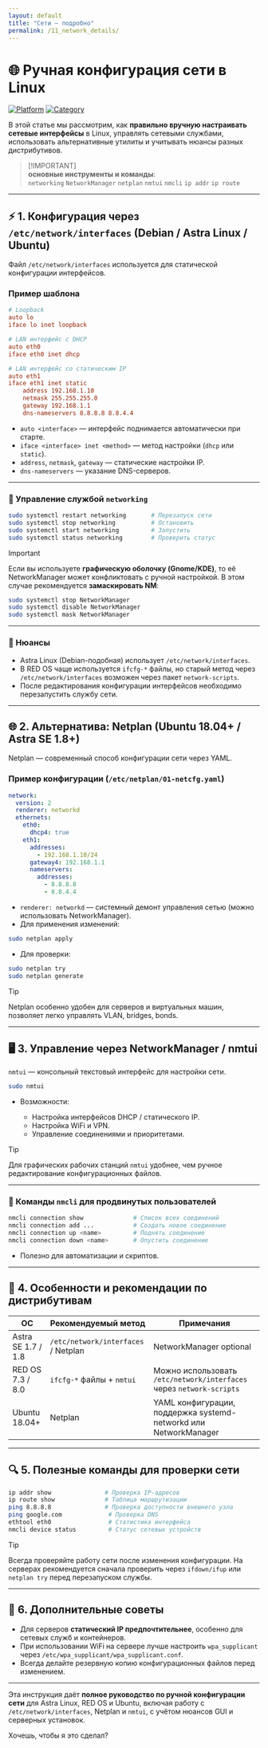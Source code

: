 ```yaml
---
layout: default
title: "Сети — подробно"
permalink: /11_network_details/
---
```



# 🌐 Ручная конфигурация сети в Linux

[![Platform](https://img.shields.io/badge/platform-Linux-lightgrey?style=flat-square&logo=linux)]()
[![Category](https://img.shields.io/badge/category-Networking-blue?style=flat-square)]()

В этой статье мы рассмотрим, как **правильно вручную настраивать сетевые интерфейсы** в Linux, управлять сетевыми службами, использовать альтернативные утилиты и учитывать нюансы разных дистрибутивов.

> [!IMPORTANT] <br>
> **основные инструменты и команды**: <br>
> `networking` `NetworkManager` `netplan` `nmtui` `nmcli` `ip addr` `ip route` <br>

---

## ⚡ 1. Конфигурация через `/etc/network/interfaces` (Debian / Astra Linux / Ubuntu)

Файл `/etc/network/interfaces` используется для статической конфигурации интерфейсов.  

### Пример шаблона

```ini
# Loopback
auto lo
iface lo inet loopback

# LAN интерфейс с DHCP
auto eth0
iface eth0 inet dhcp

# LAN интерфейс со статическим IP
auto eth1
iface eth1 inet static
    address 192.168.1.10
    netmask 255.255.255.0
    gateway 192.168.1.1
    dns-nameservers 8.8.8.8 8.8.4.4
````

* `auto <interface>` — интерфейс поднимается автоматически при старте.
* `iface <interface> inet <method>` — метод настройки (`dhcp` или `static`).
* `address`, `netmask`, `gateway` — статические настройки IP.
* `dns-nameservers` — указание DNS-серверов.

---

### 🔧 Управление службой `networking`

```bash
sudo systemctl restart networking       # Перезапуск сети
sudo systemctl stop networking          # Остановить
sudo systemctl start networking         # Запустить
sudo systemctl status networking        # Проверить статус
```

> [!IMPORTANT]
> Если вы используете **графическую оболочку (Gnome/KDE)**, то её NetworkManager может конфликтовать с ручной настройкой.
> В этом случае рекомендуется **замаскировать NM**:

```bash
sudo systemctl stop NetworkManager
sudo systemctl disable NetworkManager
sudo systemctl mask NetworkManager
```

---

### 📝 Нюансы

* Astra Linux (Debian-подобная) использует `/etc/network/interfaces`.
* В RED OS чаще используется `ifcfg-*` файлы, но старый метод через `/etc/network/interfaces` возможен через пакет `network-scripts`.
* После редактирования конфигурации интерфейсов необходимо перезапустить службу сети.

---

## 🌐 2. Альтернатива: Netplan (Ubuntu 18.04+ / Astra SE 1.8+)

Netplan — современный способ конфигурации сети через YAML.

### Пример конфигурации (`/etc/netplan/01-netcfg.yaml`)

```yaml
network:
  version: 2
  renderer: networkd
  ethernets:
    eth0:
      dhcp4: true
    eth1:
      addresses:
        - 192.168.1.10/24
      gateway4: 192.168.1.1
      nameservers:
        addresses:
          - 8.8.8.8
          - 8.8.4.4
```

* `renderer: networkd` — системный демонт управления сетью (можно использовать NetworkManager).
* Для применения изменений:

```bash
sudo netplan apply
```

* Для проверки:

```bash
sudo netplan try
sudo netplan generate
```

> [!TIP]
> Netplan особенно удобен для серверов и виртуальных машин, позволяет легко управлять VLAN, bridges, bonds.

---

## 🖥 3. Управление через NetworkManager / nmtui

`nmtui` — консольный текстовый интерфейс для настройки сети.

```bash
sudo nmtui
```

* Возможности:

  * Настройка интерфейсов DHCP / статического IP.
  * Настройка WiFi и VPN.
  * Управление соединениями и приоритетами.

> [!TIP]
> Для графических рабочих станций `nmtui` удобнее, чем ручное редактирование конфигурационных файлов.

---

### 🔧 Команды `nmcli` для продвинутых пользователей

```bash
nmcli connection show              # Список всех соединений
nmcli connection add ...           # Создать новое соединение
nmcli connection up <name>         # Поднять соединение
nmcli connection down <name>       # Опустить соединение
```

* Полезно для автоматизации и скриптов.

---

## 📌 4. Особенности и рекомендации по дистрибутивам

| ОС                 | Рекомендуемый метод                 | Примечания                                                           |
| ------------------ | ----------------------------------- | -------------------------------------------------------------------- |
| Astra SE 1.7 / 1.8 | `/etc/network/interfaces` / Netplan | NetworkManager optional                                              |
| RED OS 7.3 / 8.0   | `ifcfg-*` файлы + `nmtui`           | Можно использовать `/etc/network/interfaces` через `network-scripts` |
| Ubuntu 18.04+      | Netplan                             | YAML конфигурации, поддержка systemd-networkd или NetworkManager     |

---

## 🔍 5. Полезные команды для проверки сети

```bash
ip addr show               # Проверка IP-адресов
ip route show              # Таблица маршрутизации
ping 8.8.8.8               # Проверка доступности внешнего узла
ping google.com             # Проверка DNS
ethtool eth0                # Статистика интерфейса
nmcli device status         # Статус сетевых устройств
```

> [!TIP]
> Всегда проверяйте работу сети после изменения конфигурации. На серверах рекомендуется сначала проверить через `ifdown/ifup` или `netplan try` перед перезапуском службы.

---

## 🧩 6. Дополнительные советы

* Для серверов **статический IP предпочтительнее**, особенно для сетевых служб и контейнеров.
* При использовании WiFi на сервере лучше настроить `wpa_supplicant` через `/etc/wpa_supplicant/wpa_supplicant.conf`.
* Всегда делайте резервную копию конфигурационных файлов перед изменением.

---

Эта инструкция даёт **полное руководство по ручной конфигурации сети** для Astra Linux, RED OS и Ubuntu, включая работу с `/etc/network/interfaces`, Netplan и `nmtui`, с учётом нюансов GUI и серверных установок.

Хочешь, чтобы я это сделал?
```
